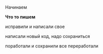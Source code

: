 Начинаем

**Что то пишем**

исправили и написали свое

написали новый код, надо сохраниться

поработали и сохранили 
все переработали

